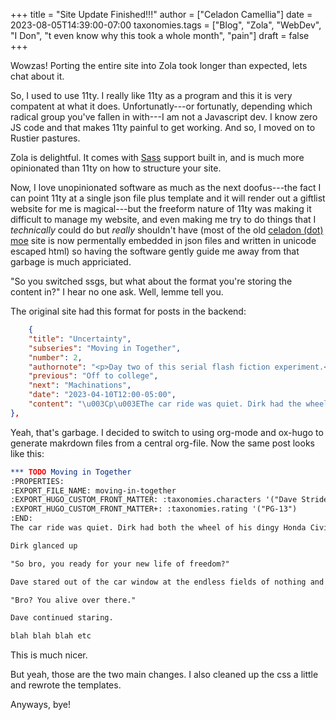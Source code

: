 +++
title = "Site Update Finished!!!"
author = ["Celadon Camellia"]
date = 2023-08-05T14:39:00-07:00
taxonomies.tags = ["Blog", "Zola", "WebDev", "I Don", "t even know why this took a whole month", "pain"]
draft = false
+++

Wowzas! Porting the entire site into Zola took longer than expected, lets chat about it.

<!-- more -->

So, I used to use 11ty. I really like 11ty as a program and this it is very compatent at what it does. Unfortunatly---or fortunatly, depending which radical group you've fallen in with---I am not a Javascript dev. I know zero JS code and that makes 11ty painful to get working. And so, I moved on to Rustier pastures.

Zola is delightful. It comes with [Sass](https://sass-lang.com/) support built in, and is much more opinionated than 11ty on how to structure your site.

Now, I love unopinionated software as much as the next doofus---the fact I can point 11ty at a single json file plus template and it will render out a giftlist website for me is magical---but the freeform nature of 11ty was making it difficult to manage my website, and even making me try to do things that I _technically_ could do but _really_ shouldn't have (most of the old [celadon (dot) moe](https://celadon.moe/) site is now permentally embedded in json files and written in unicode escaped html) so having the software gently guide me away from that garbage is much appriciated.

"So you switched ssgs, but what about the format you're storing the content in?" I hear no one ask. Well, lemme tell you.

The original site had this format for posts in the backend:

```json
    {
    "title": "Uncertainty",
    "subseries": "Moving in Together",
    "number": 2,
    "authornote": "<p>Day two of this serial flash fiction experiment.<p>I'm enjoying the process so far, but I'm not sure how sustainable it is for me personally.</p><p>I'm planning on updating the home page for this series to look a bit nicer tommorow after I finish wednesday's entry.</p><p>Ta-ta for now gang!</p>",
    "previous": "Off to college",
    "next": "Machinations",
    "date": "2023-04-10T12:00-05:00",
    "content": "\u003Cp\u003EThe car ride was quiet. Dirk had the wheel of his dingy Honda Civicand had the aux, causing the only sound to be the faint pop music comingfrom the speakers.\u003C/p\u003E\u003Cp\u003E“So bro, you ready for your new life of freedom?”\u003C/p\u003E\u003Cp\u003EDave stared out of the car window at the endless fields of nothingand farmland.\u003C/p\u003E\u003Cp\u003E“Bro? You alive over there.”\u003C/p\u003E\u003Cp\u003EDave continued staring.\u003C/p\u003E\u003Cp\u003E“We’re all we’re gonna have for this next year, you gotta be able totalk to me about things Dave.”\u003C/p\u003E\u003Cp\u003E“Why did you choose Iowa?” His voice was quieter than it was inpublic, like satin to denim, “I’ve been thinking about it for the pastthree hours, but I don’t know the reason that of all the schools inTexas, of all the schools in the \u003Cem\u003Ecountry\u003C/em\u003E, why’d you pick aschool in not even the largest city in Iowa?”\u003C/p\u003E\u003Cp\u003EDirk adjusted the center mirror to look at the car beheind them, “Whyis this weighing on your consious now and not when I applied two yearsago?”\u003C/p\u003E\u003Cp\u003EDave sat in silence, “Because I’m following you now, and John isfollowing me. Your descion matters, it didn’t then. It just was one moreimpulsive descion you’d made in a long line of impulsive descions.”\u003C/p\u003E\u003Cp\u003E“Dude, where’s this coming from? You should have said something whenyou were fucking applying.”\u003C/p\u003E\u003Cp\u003E“Fuck off, I didn’t know John was going to apply to the same collegeas me! He didn’t even ask why I was applying!”\u003C/p\u003E\u003Cp\u003EThe car was silent once again. After two miles clicked by, Dirkfinally replied.\u003C/p\u003E\u003Cp\u003E“I applied because Roxy’s mom works here. She was my only friend bythe end of school so I wanted to be with her.”\u003C/p\u003E\u003Cp\u003E“…is it a good school.”\u003C/p\u003E\u003Cp\u003E“I would have told you to go somewhere else if it wasn’t at leastokay.”\u003C/p\u003E\u003Cp\u003EThe car was silent for a long while after that.\u003C/p\u003E"
},
```

Yeah, that's garbage. I decided to switch to using org-mode and ox-hugo to generate makrdown files from a central org-file. Now the same post looks like this:

```org
*** TODO Moving in Together
:PROPERTIES:
:EXPORT_FILE_NAME: moving-in-together
:EXPORT_HUGO_CUSTOM_FRONT_MATTER: :taxonomies.characters '("Dave Strider" "Rose Lalonde" "Dirk Strider" "Damara Megido" )
:EXPORT_HUGO_CUSTOM_FRONT_MATTER+: :taxonomies.rating '("PG-13")
:END:
The car ride was quiet. Dirk had both the wheel of his dingy Honda Civic and the aux, causing the only sound to be the faint pop music coming from the speakers.

Dirk glanced up

"So bro, you ready for your new life of freedom?"

Dave stared out of the car window at the endless fields of nothing and farmland.

"Bro? You alive over there."

Dave continued staring.

blah blah blah etc
```

This is much nicer.

But yeah, those are the two main changes. I also cleaned up the css a little and rewrote the templates.

Anyways, bye!
